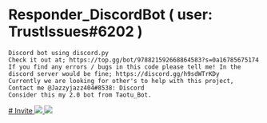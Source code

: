 # Responder_DiscordBot ( user: TrustIssues#6202 )
	Discord bot using discord.py	
	Check it out at; https://top.gg/bot/978821592668864583?s=0a16785675174	
	If you find any errors / bugs in this code please tell me! In the discord server would be fine; https://discord.gg/h9sdWTrKDy
	Currently we are looking for other's to help with this project, Contact me @Jazzyjazz404#8538: Discord
	Consider this my 2.0 bot from Taotu_Bot.
<a href="https://top.gg/bot/978821592668864583">
	# Invite
	<img src="https://user-images.githubusercontent.com/104875314/188255257-a5c58802-db44-4c74-9a03-9a7c13f38b1f.png">
 	<img src="https://top.gg/api/widget/978821592668864583.svg">
</a>
